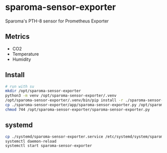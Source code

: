 # sparoma-sensor-exporter
Sparoma's PTH-8 sensor for Prometheus Exporter

## Metrics

* CO2  
* Temperature  
* Humidity  

## Install  

```bash
# run with su
mkdir /opt/sparoma-sensor-exporter
python3 -m venv /opt/sparoma-sensor-exporter/.venv
/opt/sparoma-sensor-exporter/.venv/bin/pip install -r ./sparoma-sensor-exporter/app/requirements.txt
cp ./sparoma-sensor-exporter/app/sparoma-sensor-exporter.py /opt/sparoma-sensor-exporter/
chmod 744 /opt/sparoma-sensor-exporter/sparoma-sensor-exporter.py
```

## systemd

```bash
cp ./systemd/sparoma-sensor-exporter.service /etc/systemd/system/sparoma-sensor-exporter.service
systemctl daemon-reload
systemctl start sparoma-sensor-exporter
```


